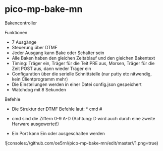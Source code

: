 # pico-mp-bake-mn

Bakencontroller 

Funktionen

* 7 Ausgänge
* Steuerung über DTMF
* Jeder Ausgang kann Bake oder Schalter sein
* Alle Baken haben den gleichen Zeitablauf und den gleichen Bakentext
* Timing: Träger ein, Träger für die Teit PRE aus, Morsen, Träger für die Zeit POST aus, dann wieder Träger ein 
* Configuration über die serielle Schnittstelle (nur putty etc nitwendig, kein Clientprogramm mehr)
* Die Einstellungen werden in einer Datei config.json gespeichert
* Watchdog mit 8 Sekunden

Befehle
* Die Struktur der DTMF Befehle laut: * cmd #
* cmd sind die Ziffern 0-9 A-D (Achtung: D wird auch durch eine zweite Harware ausgewertet!)

* Ein Port kann Ein oder ausgeschalten werden


![consoles://github.com/oe5rnl/pico-mp-bake-mn/edit/master//1.png=true)
